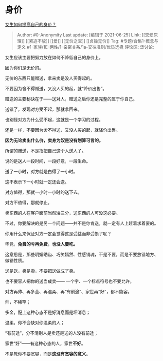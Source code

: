 # 身价
[女生如何提高自己的身价？](https://www.zhihu.com/question/457186470/answer/1862294240)

> Author: #0-Anonymity
> Last update: [编辑于 2021-06-25]
> Link: [[恋爱原理]] [[紧追不放]] [[爱]] [[无价之宝]] [[贞操无价]]
> Tag: #专题/合集1-概念与定义 #1-家族/1E-两性/1-亲密关系/1a-交往准则/优质选择
> 评论区:
> 泛讨论:

女生应该主要把努力放在如何不降低自己的身价上。

因为你们是无价的。

无价的东西只能赠送，拿来卖是没人买得起的。

不要因为舍不得赠送，又没人买的起，就“降价出售”。

赠送的主要秘诀在于——送对人，赠送之后你还是完整的属于你自己。

送错了，发现对方受不起，那就拿回来。

也别怪对方为什么受不起，这就是一个学习的过程。

还是一样，不要因为舍不得送，又没人买的起，就降价出售。

**因为无论卖出什么价，卖身为奴是没有划算可言的。**

所谓的赠送，不是指把自己这个人送人了。

说的是送人一段时间，一段好意，一段生命。

送了一小时，对方就是白得了一小时。

这不表示下一小时就一定还会送。

对方值得，那就一小时一小时的送下去。

对方不值得，那就停止。

卖东西的人在客户面前当然矮三分，送东西的人可没这必要。

不过，你要解决的是另一个问题——并不是你肯送，就一定有人上赶着求着要的。

你用什么来保证对方一定会觉得这是受益而非受损了呢？

毕竟，**免费的亏再免费，也没人要吃。**

这意思是，那些明媚皓齿、巧笑嫣然、性感销魂，不是不要，而是不要放错地方、做错性质。

送是送，卖是卖，不要把送做成了卖。

也不要容人把你的送当成卖—— 一个字、一个标点符号也不要允许。

对方再帅、再多金、再温柔、再“有前途”、家世再“好”，都不能容。

帅，不稀罕；

多金，配上这种心态不是好消息而是坏消息；

温柔，你不会缺对你温柔的人；

“有前途”，分不清别人是卖还是送的人没有前途；

家世“好”——有这种心态的人，家世**不好**。

不是教你不要宽容，而是**这没有宽容的意义**。
